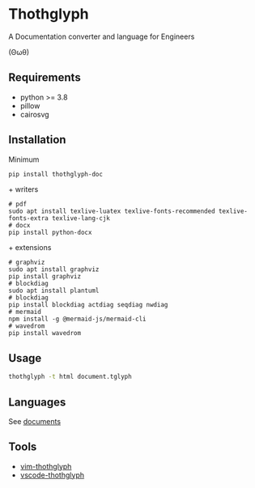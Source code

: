 # Thothglyph

A Documentation converter and language for Engineers

(Θωθ)

## Requirements

* python >= 3.8
* pillow
* cairosvg

## Installation

Minimum

```sh
pip install thothglyph-doc
```

\+ writers

```
# pdf
sudo apt install texlive-luatex texlive-fonts-recommended texlive-fonts-extra texlive-lang-cjk
# docx
pip install python-docx
```

\+ extensions

```
# graphviz
sudo apt install graphviz
pip install graphviz
# blockdiag
sudo apt install plantuml
# blockdiag
pip install blockdiag actdiag seqdiag nwdiag
# mermaid
npm install -g @mermaid-js/mermaid-cli
# wavedrom
pip install wavedrom
```

## Usage

```sh
thothglyph -t html document.tglyph
```

## Languages

See [documents](https://thothglyph-doc.readthedocs.io/en/latest/index.html)

## Tools

* [vim-thothglyph](https://github.com/thothglyph/vim-thothglyph)
* [vscode-thothglyph](https://github.com/thothglyph/vscode-thothglyph)
